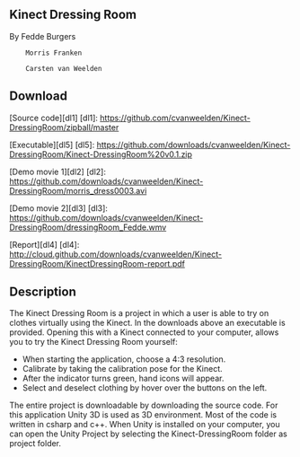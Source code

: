 Kinect Dressing Room
--------------------
By	 	Fedde Burgers

		Morris Franken
		
		Carsten van Weelden

Download
--------
[Source code][dl1]
[dl1]: https://github.com/cvanweelden/Kinect-DressingRoom/zipball/master

[Executable][dl5]
[dl5]: https://github.com/downloads/cvanweelden/Kinect-DressingRoom/Kinect-DressingRoom%20v0.1.zip

[Demo movie 1][dl2]
[dl2]: https://github.com/downloads/cvanweelden/Kinect-DressingRoom/morris_dress0003.avi

[Demo movie 2][dl3]
[dl3]: https://github.com/downloads/cvanweelden/Kinect-DressingRoom/dressingRoom_Fedde.wmv

[Report][dl4]
[dl4]: http://cloud.github.com/downloads/cvanweelden/Kinect-DressingRoom/KinectDressingRoom-report.pdf


Description
-----------
The Kinect Dressing Room is a project in which a user is able to try on clothes 
virtually using the Kinect. In the downloads above an executable is 
provided. Opening this with a Kinect connected to your computer, allows you to try 
the Kinect Dressing Room yourself:
- When starting the application, choose a 4:3 resolution.
- Calibrate by taking the calibration pose for the Kinect.
- After the indicator turns green, hand icons will appear.
- Select and deselect clothing by hover over the buttons on the left.

The entire project is downloadable by downloading the source code. For this application 
Unity 3D is used as 3D environment. Most of the code is written in csharp and c++. When 
Unity is installed on your computer, you can open the Unity Project by selecting the 
Kinect-DressingRoom folder as project folder.